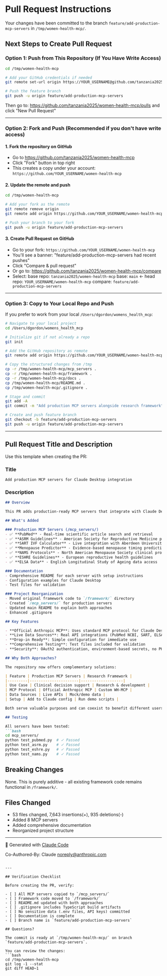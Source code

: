# Pull Request Instructions

Your changes have been committed to the branch `feature/add-production-mcp-servers` in `/tmp/women-health-mcp/`.

## Next Steps to Create Pull Request

### Option 1: Push from This Repository (If You Have Write Access)

```bash
cd /tmp/women-health-mcp

# Add your GitHub credentials if needed
git remote set-url origin https://YOUR_USERNAME@github.com/tanzania2025/women-health-mcp.git

# Push the feature branch
git push -u origin feature/add-production-mcp-servers
```

Then go to: https://github.com/tanzania2025/women-health-mcp/pulls and click "New Pull Request"

---

### Option 2: Fork and Push (Recommended if you don't have write access)

#### 1. Fork the repository on GitHub
- Go to https://github.com/tanzania2025/women-health-mcp
- Click "Fork" button in top right
- This creates a copy under your account: `https://github.com/YOUR_USERNAME/women-health-mcp`

#### 2. Update the remote and push

```bash
cd /tmp/women-health-mcp

# Add your fork as the remote
git remote remove origin
git remote add origin https://github.com/YOUR_USERNAME/women-health-mcp.git

# Push your branch to your fork
git push -u origin feature/add-production-mcp-servers
```

#### 3. Create Pull Request on GitHub
- Go to your fork: `https://github.com/YOUR_USERNAME/women-health-mcp`
- You'll see a banner: "feature/add-production-mcp-servers had recent pushes"
- Click "Compare & pull request"
- Or go to: https://github.com/tanzania2025/women-health-mcp/compare
- Select: base repo: `tanzania2025/women-health-mcp` base: `main` ← head repo: `YOUR_USERNAME/women-health-mcp` compare: `feature/add-production-mcp-servers`

---

### Option 3: Copy to Your Local Repo and Push

If you prefer to work from your local `/Users/dgordon/womens_health_mcp`:

```bash
# Navigate to your local project
cd /Users/dgordon/womens_health_mcp

# Initialize git if not already a repo
git init

# Add the GitHub repository as remote
git remote add origin https://github.com/YOUR_USERNAME/women-health-mcp.git

# Copy the structured changes from /tmp
cp -r /tmp/women-health-mcp/mcp_servers .
cp -r /tmp/women-health-mcp/framework .
cp -r /tmp/women-health-mcp/docs .
cp /tmp/women-health-mcp/README.md .
cp /tmp/women-health-mcp/.gitignore .

# Stage and commit
git add -A
git commit -m "Add production MCP servers alongside research framework"

# Create and push feature branch
git checkout -b feature/add-production-mcp-servers
git push -u origin feature/add-production-mcp-servers
```

---

## Pull Request Title and Description

Use this template when creating the PR:

### Title
```
Add production MCP servers for Claude Desktop integration
```

### Description
```markdown
## Overview

This PR adds production-ready MCP servers that integrate with Claude Desktop using the official Anthropic MCP protocol, complementing the existing research framework.

## What's Added

### Production MCP Servers (/mcp_servers/)
- ✅ **PubMed** - Real-time scientific article search and retrieval
- ✅ **ASRM Guidelines** - American Society for Reproductive Medicine practice guidelines
- ✅ **SART IVF Calculator** - Live integration with Aberdeen University IVF success calculator
- ✅ **Menopause Predictor** - Evidence-based menopause timing prediction
- ✅ **NAMS Protocols** - North American Menopause Society clinical protocols
- ✅ **ESHRE Guidelines** - European reproductive health guidelines
- ✅ **ELSA Data** - English Longitudinal Study of Ageing data access

### Documentation
- Comprehensive README for each server with setup instructions
- Configuration examples for Claude Desktop
- Test files for validation

### Project Reorganization
- Moved original framework code to `/framework/` directory
- Created `/mcp_servers/` for production servers
- Updated main README to explain both approaches
- Enhanced .gitignore

## Key Features

- **Official Anthropic MCP**: Uses standard MCP protocol for Claude Desktop
- **Live Data Sources**: Real API integrations (PubMed NCBI, SART, ELSA)
- **Drop-in Ready**: Simple configuration for immediate use
- **Comprehensive Testing**: Test files included for validation
- **Security**: OAuth2 authentication, environment-based secrets, no PHI storage

## Why Both Approaches?

The repository now offers complementary solutions:

| Feature | Production MCP Servers | Research Framework |
|---------|----------------------|-------------------|
| Use Case | Clinical decision support | Research & development |
| MCP Protocol | Official Anthropic MCP | Custom WH-MCP |
| Data Sources | Live APIs | Mock/demo data |
| Setup | Add to Claude config | Run demo scripts |

Both serve valuable purposes and can coexist to benefit different users.

## Testing

All servers have been tested:
```bash
cd mcp_servers/
python test_pubmed.py  # ✓ Passed
python test_asrm.py    # ✓ Passed
python test_eshre.py   # ✓ Passed
python test_nams.py    # ✓ Passed
```

## Breaking Changes

None. This is purely additive - all existing framework code remains functional in `/framework/`.

## Files Changed

- 53 files changed, 7,643 insertions(+), 935 deletions(-)
- Added 8 MCP servers
- Added comprehensive documentation
- Reorganized project structure

---

🤖 Generated with [Claude Code](https://claude.com/claude-code)

Co-Authored-By: Claude <noreply@anthropic.com>
```

---

## Verification Checklist

Before creating the PR, verify:

- [ ] All MCP servers copied to `/mcp_servers/`
- [ ] Framework code moved to `/framework/`
- [ ] README.md updated with both approaches
- [ ] .gitignore includes TypeScript build artifacts
- [ ] No sensitive data (.env files, API keys) committed
- [ ] Documentation is complete
- [ ] Branch name is `feature/add-production-mcp-servers`

## Questions?

The commit is ready at `/tmp/women-health-mcp/` on branch `feature/add-production-mcp-servers`.

You can review the changes:
```bash
cd /tmp/women-health-mcp
git log -1 --stat
git diff HEAD~1
```
